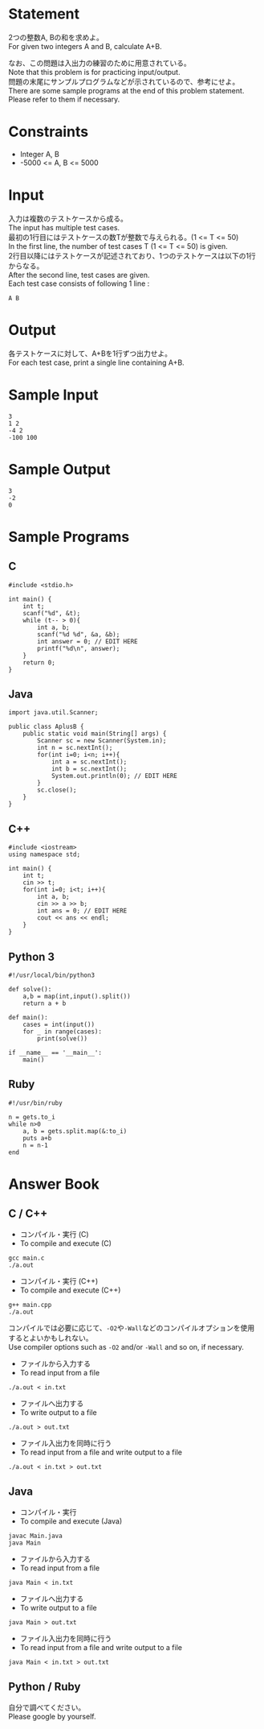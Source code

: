 # Statement

2つの整数A, Bの和を求めよ。  
For given two integers A and B, calculate A+B.

なお、この問題は入出力の練習のために用意されている。  
Note that this problem is for practicing input/output.  
問題の末尾にサンプルプログラムなどが示されているので、参考にせよ。  
There are some sample programs at the end of this problem statement.  
Please refer to them if necessary.

# Constraints

* Integer A, B 
* -5000 <= A, B <= 5000

# Input

入力は複数のテストケースから成る。  
The input has multiple test cases.   
最初の1行目にはテストケースの数Tが整数で与えられる。(1 <= T <= 50)  
In the first line, the number of test cases T (1 <= T <= 50) is given.  
2行目以降にはテストケースが記述されており、1つのテストケースは以下の1行からなる。  
After the second line, test cases are given.  
Each test case consists of following 1 line :  

```
A B
```

# Output
各テストケースに対して、A+Bを1行ずつ出力せよ。  
For each test case, print a single line containing A+B.

# Sample Input
```
3
1 2
-4 2
-100 100
```

# Sample Output
```
3
-2
0
```

# Sample Programs

## C

```
#include <stdio.h>

int main() {
    int t;
    scanf("%d", &t);
	while (t-- > 0){
        int a, b;
        scanf("%d %d", &a, &b);
        int answer = 0; // EDIT HERE
        printf("%d\n", answer);
    }
    return 0;
}
```

## Java

```
import java.util.Scanner;

public class AplusB {
	public static void main(String[] args) {
		Scanner sc = new Scanner(System.in);
		int n = sc.nextInt();
		for(int i=0; i<n; i++){
			int a = sc.nextInt();
			int b = sc.nextInt();
			System.out.println(0); // EDIT HERE
		}
		sc.close();
	}
}
```

## C++

```
#include <iostream>
using namespace std;

int main() {
    int t;
    cin >> t;
    for(int i=0; i<t; i++){
   	    int a, b;
        cin >> a >> b;
        int ans = 0; // EDIT HERE
        cout << ans << endl;
    }
}
```

## Python 3

```
#!/usr/local/bin/python3

def solve():
    a,b = map(int,input().split())
    return a + b

def main():
    cases = int(input())
    for _ in range(cases):
        print(solve())

if __name__ == '__main__':
    main()
```

## Ruby

```
#!/usr/bin/ruby

n = gets.to_i
while n>0
    a, b = gets.split.map(&:to_i)
    puts a+b
    n = n-1
end
```

# Answer Book

## C / C++

* コンパイル・実行 (C)
* To compile and execute (C)

```
gcc main.c
./a.out
```

* コンパイル・実行 (C++)
* To compile and execute (C++)

```
g++ main.cpp
./a.out
```

コンパイルでは必要に応じて、``-O2``や``-Wall``などのコンパイルオプションを使用するとよいかもしれない。  
Use compiler options such as ``-O2`` and/or ``-Wall`` and so on, if necessary.

* ファイルから入力する
* To read input from a file

```
./a.out < in.txt
```

* ファイルへ出力する
* To write output to a file

```
./a.out > out.txt
```

* ファイル入出力を同時に行う  
* To read input from a file and write output to a file

```
./a.out < in.txt > out.txt
```

## Java

* コンパイル・実行
* To compile and execute (Java)

```
javac Main.java
java Main
```

* ファイルから入力する
* To read input from a file

```
java Main < in.txt
```

* ファイルへ出力する
* To write output to a file

```
java Main > out.txt
```

* ファイル入出力を同時に行う
* To read input from a file and write output to a file

```
java Main < in.txt > out.txt
```

## Python / Ruby

自分で調べてください。  
Please google by yourself.
